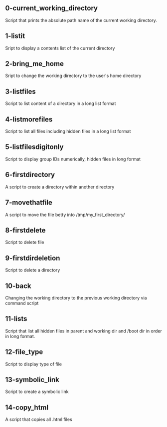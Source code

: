 ## 0-current_working_directory
Script that prints the absolute path name of the current working directory.

## 1-listit
Sript to display a contents list of the current directory

## 2-bring_me_home
Sript to change the working directory to the user's home directory

## 3-listfiles
Script to list content of a directory in a long list format

## 4-listmorefiles
Script to list all files including hidden files in a long list format

## 5-listfilesdigitonly
Script to display group IDs numerically, hidden files in long format

## 6-firstdirectory
A script to create a directory within another directory

## 7-movethatfile
A script to move the file betty into /tmp/my_first_directory/

## 8-firstdelete
Script to delete file

## 9-firstdirdeletion
Script to delete a directory

## 10-back
Changing the working directory to the previous working directory via command script

## 11-lists
Script that list all hidden files in parent and working dir and /boot dir in order in long format.

## 12-file_type
Script to display type of file

## 13-symbolic_link
Script to create a symbolic link

## 14-copy_html
A script that copies all .html files
